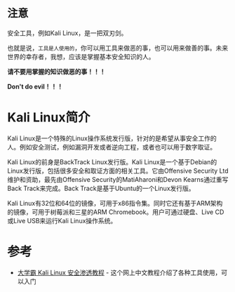 # `注意`

安全工具，例如Kali Linux，是一把双刃剑。

也就是说，`工具是人使用的`，你可以用工具来做恶的事，也可以用来做善的事。未来世界的幸存者，我想，应该是掌握基本安全知识的人。

**请不要用掌握的知识做恶的事！！！**

**Don't do evil！！！**

# Kali Linux简介

Kali Linux是一个特殊的Linux操作系统发行版，针对的是希望从事安全工作的人。例如安全测试，例如漏洞开发或者逆向工程，或者也可以用于数字取证。

Kali Linux的前身是BackTrack Linux发行版。Kali Linux是一个基于Debian的Linux发行版，包括很多安全和取证方面的相关工具。它由Offensive Security Ltd维护和资助，最先由Offensive Security的MatiAharoni和Devon Kearns通过重写Back Track来完成。Back Track是基于Ubuntu的一个Linux发行版。

Kali Linux有32位和64位的镜像，可用于x86指令集。同时它还有基于ARM架构的镜像，可用于树莓派和三星的ARM Chromebook。用户可通过硬盘、Live CD或Live USB来运行Kali Linux操作系统。

# 参考

* [大学霸 Kali Linux 安全渗透教程](https://wizardforcel.gitbooks.io/daxueba-kali-linux-tutorial/content/) - 这个网上中文教程介绍了各种工具使用，可以入门
